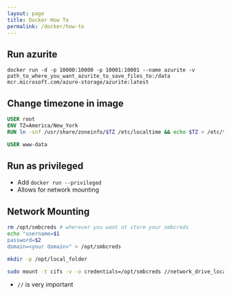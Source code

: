 ```yaml
---
layout: page
title: Docker How To
permalink: /docker/how-to
---
```


## Run azurite
```shell
docker run -d -p 10000:10000 -p 10001:10001 --name azurite -v path_to_where_you_want_azurite_to_save_files_to:/data mcr.microsoft.com/azure-storage/azurite:latest
```

## Change timezone in image
```dockerfile
USER root
ENV TZ=America/New_York
RUN ln -snf /usr/share/zoneinfo/$TZ /etc/localtime && echo $TZ > /etc/timezone

USER www-data
```

## Run as privileged
- Add `docker run --privileged`
- Allows for network mounting

## Network Mounting
```bash
rm /opt/smbcreds # wherever you want ot store your smbcreds
echo "username=$1
password=$2
domain=<your domain>" > /opt/smbcreds

mkdir -p /opt/local_folder

sudo mount -t cifs -v -o credentials=/opt/smbcreds //network_drive_location/remote_folder /opt/local_folder
```
- `//` is very important